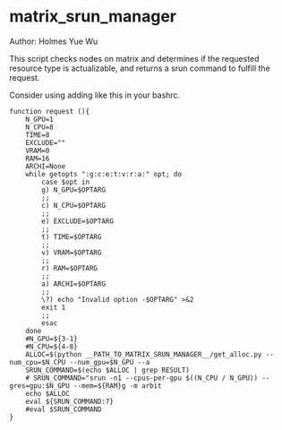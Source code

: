 # matrix_srun_manager
Author: Holmes Yue Wu  

This script checks nodes on matrix and determines if the requested resource type is actualizable, and returns a srun command to fulfill the request.

Consider using adding like this in your bashrc. 

```
function request (){
    N_GPU=1
    N_CPU=8
    TIME=8
    EXCLUDE=""
    VRAM=0
    RAM=16
    ARCHI=None
    while getopts ":g:c:e:t:v:r:a:" opt; do
        case $opt in
        g) N_GPU=$OPTARG
        ;;
        c) N_CPU=$OPTARG
        ;;
        e) EXCLUDE=$OPTARG
        ;;
        t) TIME=$OPTARG
        ;;
        v) VRAM=$OPTARG
        ;;
        r) RAM=$OPTARG
        ;;
        a) ARCHI=$OPTARG
        ;;
        \?) echo "Invalid option -$OPTARG" >&2
        exit 1
        ;;
        esac
    done
    #N_GPU=${3-1}
    #N_CPU=${4-8}
    ALLOC=$(python __PATH_TO_MATRIX_SRUN_MANAGER__/get_alloc.py --num_cpu=$N_CPU --num_gpu=$N_GPU --a
    SRUN_COMMAND=$(echo $ALLOC | grep RESULT)
    # SRUN_COMMAND="srun -n1 --cpus-per-gpu $((N_CPU / N_GPU)) --gres=gpu:$N_GPU --mem=${RAM}g -m arbit
    echo $ALLOC
    eval ${SRUN_COMMAND:7}
    #eval $SRUN_COMMAND
}
```
